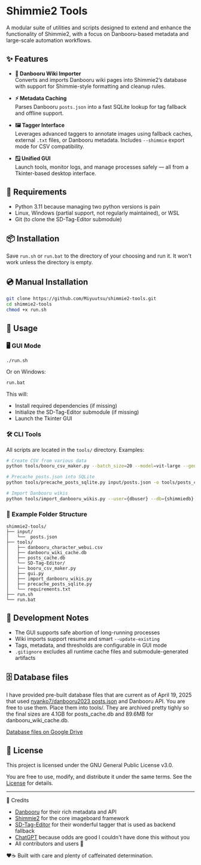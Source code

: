 # Shimmie2 Tools

A modular suite of utilities and scripts designed to extend and enhance the functionality of Shimmie2, with a focus on Danbooru-based metadata and large-scale automation workflows.

## ✨ Features

- **📄 Danbooru Wiki Importer**  
  Converts and imports Danbooru wiki pages into Shimmie2’s database with support for Shimmie-style formatting and cleanup rules.

- **⚡ Metadata Caching**  
  Parses Danbooru `posts.json` into a fast SQLite lookup for tag fallback and offline support.

- **🖼️ Tagger Interface**  
  Leverages advanced taggers to annotate images using fallback caches, external `.txt` files, or Danbooru metadata. Includes `--shimmie` export mode for CSV compatibility.

- **🪟 Unified GUI**  
  Launch tools, monitor logs, and manage processes safely — all from a Tkinter-based desktop interface.

## 🧠 Requirements

- Python 3.11 because managing two python versions is pain
- Linux, Windows (partial support, not regularly maintained), or WSL
- Git (to clone the SD-Tag-Editor submodule)

## 📦 Installation

Save `run.sh` or `run.bat` to the directory of your choosing and run it. It won't work unless the directory is empty.

## 💿 Manual Installation

```bash
git clone https://github.com/Miyuutsu/shimmie2-tools.git
cd shimmie2-tools
chmod +x run.sh
```

## 🚀 Usage

### 🖥 GUI Mode

```bash
./run.sh
```

Or on Windows:

```bat
run.bat
```

This will:

- Install required dependencies (if missing)
- Initialize the SD-Tag-Editor submodule (if missing)
- Launch the Tkinter GUI

### 🛠 CLI Tools

All scripts are located in the `tools/` directory. Examples:

```bash
# Create CSV from various data
python tools/booru_csv_maker.py --batch_size=20 --model=vit-large --gen_threshold=0.35 --rating_threshold=0.35 --char_threshold=0.75 --subfolder=True --shimmie=True --no_prune=True --threads=16 --input_cache=tools/posts_cache.db

# Precache posts.json into SQLite
python tools/precache_posts_sqlite.py input/posts.json -o tools/posts_cache.db --threads 8

# Import Danbooru wikis
python tools/import_danbooru_wikis.py --user={dbuser} --db={shimmiedb} --pages=20 --convert=shimmie
```

### 🔗 Example Folder Structure

```
shimmie2-tools/
├── input/
│   └──  posts.json
├── tools/
│   ├── danbooru_character_webui.csv
│   ├── danbooru_wiki_cache.db
│   ├── posts_cache.db
│   └── SD-Tag-Editor/
│   ├── booru_csv_maker.py
│   ├── gui.py
│   ├── import_danbooru_wikis.py
│   ├── precache_posts_sqlite.py
│   └── requirements.txt
├── run.sh
└── run.bat
```

## 🧪 Development Notes

- The GUI supports safe abortion of long-running processes
- Wiki imports support resume and smart `--update-existing`
- Tags, metadata, and thresholds are configurable in GUI mode
- `.gitignore` excludes all runtime cache files and submodule-generated artifacts

## 🗄️ Database files

I have provided pre-built database files that are current as of April 19, 2025 that used [nyanko7/danbooru2023 posts.json](https://huggingface.co/datasets/nyanko7/danbooru2023/blob/main/metadata/posts.json) and Danbooru API.
You are free to use them. Place them into tools/. They are archived pretty tighly so the final sizes are 4.1GB for posts_cache.db and 89.6MB for danbooru_wiki_cache.db.

[Database files on Google Drive](https://drive.google.com/drive/folders/106pn_tpW4QgpPj-kwHC4x6cvdiqw5MaH?usp=drive_link)

## 📜 License

This project is licensed under the GNU General Public License v3.0.

You are free to use, modify, and distribute it under the same terms.
See the [License](LICENSE) for details.

---

💖 Credits
- [Danbooru](https://danbooru.donmai.us/) for their rich metadata and API
- [Shimmie2](https://github.com/shish/shimmie2) for the core imageboard framework
- [SD-Tag-Editor](https://github.com/derrian-distro/SD-Tag-Editor) for their wonderful tagger that is used as backend fallback
- [ChatGPT](https://chatgpt.com) because odds are good I couldn't have done this without you
- All contributors and users 💜

❤️☕ Built with care and plenty of caffeinated determination.
